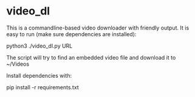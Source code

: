 # video_dl

This is a commandline-based video downloader with friendly output. It is easy to run (make sure dependencies are installed):

python3 ./video_dl.py URL

The script will try to find an embedded video file and download it to ~/Videos

Install dependencies with:

pip install -r requirements.txt

